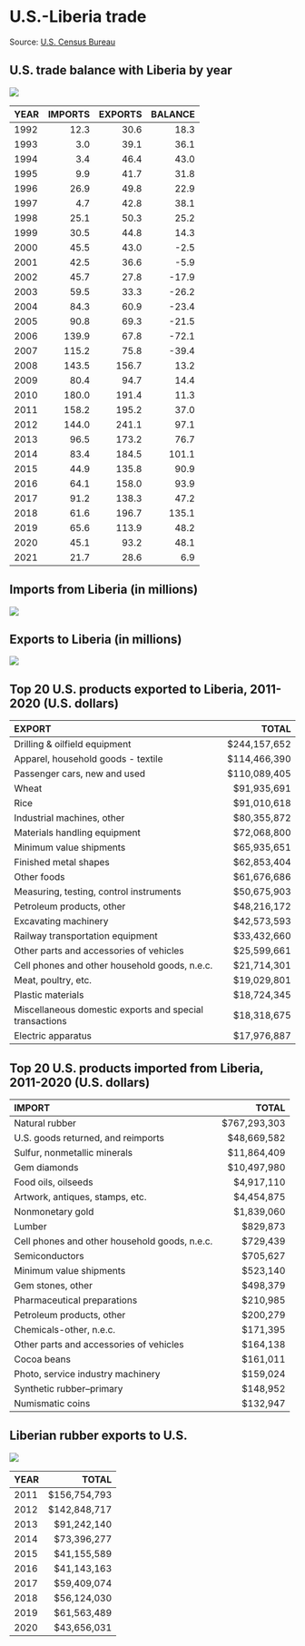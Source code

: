 U.S.-Liberia trade
================

Source: [U.S. Census
Bureau](https://www.census.gov/foreign-trade/balance/c7650.html)

## U.S. trade balance with Liberia by year

![](README_files/figure-gfm/trade-balance-1.png)<!-- -->

| YEAR | IMPORTS | EXPORTS | BALANCE |
|:-----|--------:|--------:|--------:|
| 1992 |    12.3 |    30.6 |    18.3 |
| 1993 |     3.0 |    39.1 |    36.1 |
| 1994 |     3.4 |    46.4 |    43.0 |
| 1995 |     9.9 |    41.7 |    31.8 |
| 1996 |    26.9 |    49.8 |    22.9 |
| 1997 |     4.7 |    42.8 |    38.1 |
| 1998 |    25.1 |    50.3 |    25.2 |
| 1999 |    30.5 |    44.8 |    14.3 |
| 2000 |    45.5 |    43.0 |    -2.5 |
| 2001 |    42.5 |    36.6 |    -5.9 |
| 2002 |    45.7 |    27.8 |   -17.9 |
| 2003 |    59.5 |    33.3 |   -26.2 |
| 2004 |    84.3 |    60.9 |   -23.4 |
| 2005 |    90.8 |    69.3 |   -21.5 |
| 2006 |   139.9 |    67.8 |   -72.1 |
| 2007 |   115.2 |    75.8 |   -39.4 |
| 2008 |   143.5 |   156.7 |    13.2 |
| 2009 |    80.4 |    94.7 |    14.4 |
| 2010 |   180.0 |   191.4 |    11.3 |
| 2011 |   158.2 |   195.2 |    37.0 |
| 2012 |   144.0 |   241.1 |    97.1 |
| 2013 |    96.5 |   173.2 |    76.7 |
| 2014 |    83.4 |   184.5 |   101.1 |
| 2015 |    44.9 |   135.8 |    90.9 |
| 2016 |    64.1 |   158.0 |    93.9 |
| 2017 |    91.2 |   138.3 |    47.2 |
| 2018 |    61.6 |   196.7 |   135.1 |
| 2019 |    65.6 |   113.9 |    48.2 |
| 2020 |    45.1 |    93.2 |    48.1 |
| 2021 |    21.7 |    28.6 |     6.9 |

## Imports from Liberia (in millions)

![](README_files/figure-gfm/imports-plot-1.png)<!-- -->

## Exports to Liberia (in millions)

![](README_files/figure-gfm/exports-plot-1.png)<!-- -->

## Top 20 U.S. products exported to Liberia, 2011-2020 (U.S. dollars)

| EXPORT                                                  |        TOTAL |
|:--------------------------------------------------------|-------------:|
| Drilling & oilfield equipment                           | $244,157,652 |
| Apparel, household goods - textile                      | $114,466,390 |
| Passenger cars, new and used                            | $110,089,405 |
| Wheat                                                   |  $91,935,691 |
| Rice                                                    |  $91,010,618 |
| Industrial machines, other                              |  $80,355,872 |
| Materials handling equipment                            |  $72,068,800 |
| Minimum value shipments                                 |  $65,935,651 |
| Finished metal shapes                                   |  $62,853,404 |
| Other foods                                             |  $61,676,686 |
| Measuring, testing, control instruments                 |  $50,675,903 |
| Petroleum products, other                               |  $48,216,172 |
| Excavating machinery                                    |  $42,573,593 |
| Railway transportation equipment                        |  $33,432,660 |
| Other parts and accessories of vehicles                 |  $25,599,661 |
| Cell phones and other household goods, n.e.c.           |  $21,714,301 |
| Meat, poultry, etc.                                     |  $19,029,801 |
| Plastic materials                                       |  $18,724,345 |
| Miscellaneous domestic exports and special transactions |  $18,318,675 |
| Electric apparatus                                      |  $17,976,887 |

## Top 20 U.S. products imported from Liberia, 2011-2020 (U.S. dollars)

| IMPORT                                        |        TOTAL |
|:----------------------------------------------|-------------:|
| Natural rubber                                | $767,293,303 |
| U.S. goods returned, and reimports            |  $48,669,582 |
| Sulfur, nonmetallic minerals                  |  $11,864,409 |
| Gem diamonds                                  |  $10,497,980 |
| Food oils, oilseeds                           |   $4,917,110 |
| Artwork, antiques, stamps, etc.               |   $4,454,875 |
| Nonmonetary gold                              |   $1,839,060 |
| Lumber                                        |     $829,873 |
| Cell phones and other household goods, n.e.c. |     $729,439 |
| Semiconductors                                |     $705,627 |
| Minimum value shipments                       |     $523,140 |
| Gem stones, other                             |     $498,379 |
| Pharmaceutical preparations                   |     $210,985 |
| Petroleum products, other                     |     $200,279 |
| Chemicals-other, n.e.c.                       |     $171,395 |
| Other parts and accessories of vehicles       |     $164,138 |
| Cocoa beans                                   |     $161,011 |
| Photo, service industry machinery             |     $159,024 |
| Synthetic rubber–primary                      |     $148,952 |
| Numismatic coins                              |     $132,947 |

## Liberian rubber exports to U.S.

![](README_files/figure-gfm/rubber-plot-1.png)<!-- -->

| YEAR |        TOTAL |
|:-----|-------------:|
| 2011 | $156,754,793 |
| 2012 | $142,848,717 |
| 2013 |  $91,242,140 |
| 2014 |  $73,396,277 |
| 2015 |  $41,155,589 |
| 2016 |  $41,143,163 |
| 2017 |  $59,409,074 |
| 2018 |  $56,124,030 |
| 2019 |  $61,563,489 |
| 2020 |  $43,656,031 |
